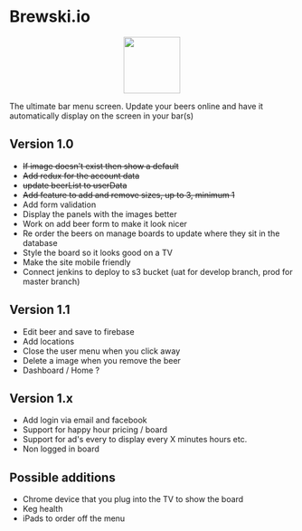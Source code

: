 # Brewski.io
<p align="center">
<img src="https://firebasestorage.googleapis.com/v0/b/brewski-7c778.appspot.com/o/images%2FEq6iYFZROSMcWNtbnEt4xx6LsxC2%2FLogo%2Fbrewski-logo.png?alt=media&token=30cbdafa-aac7-4084-888f-7edf8f477670" width="100">
</p>
The ultimate bar menu screen. Update your beers online and have it automatically display on the screen in your bar(s) 

## Version 1.0

- ~~If image doesn't exist then show a default~~
- ~~Add redux for the account data~~
- ~~update beerList to userData~~
- ~~Add feature to add and remove sizes, up to 3, minimum 1~~
- Add form validation
- Display the panels with the images better
- Work on add beer form to make it look nicer
- Re order the beers on manage boards to update where they sit in the database
- Style the board so it looks good on a TV
- Make the site mobile friendly 
- Connect jenkins to deploy to s3 bucket (uat for develop branch, prod for master branch)

## Version 1.1

- Edit beer and save to firebase
- Add locations
- Close the user menu when you click away
- Delete a image when you remove the beer
- Dashboard / Home ?

## Version 1.x

- Add login via email and facebook
- Support for happy hour pricing / board
- Support for ad's every to display every X minutes hours etc.
- Non logged in board

## Possible additions

- Chrome device that you plug into the TV to show the board
- Keg health
- iPads to order off the menu

